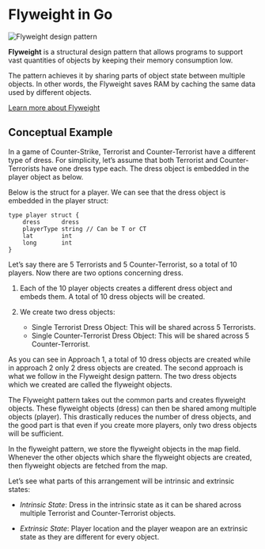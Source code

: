**Flyweight** in Go
===================

![Flyweight design pattern](https://refactoring.guru/images/patterns/content/flyweight/flyweight.png)

**Flyweight** is a structural design pattern that allows programs to support vast quantities of objects by keeping their memory consumption low.

The pattern achieves it by sharing parts of object state between multiple objects. In other words, the Flyweight saves RAM by caching the same data used by different objects.

[Learn more about Flyweight](https://refactoring.guru/design-patterns/flyweight)

Conceptual Example
------------------

In a game of Counter-Strike, Terrorist and Counter-Terrorist have a different type of dress. For simplicity, let’s assume that both Terrorist and Counter-Terrorists have one dress type each. The dress object is embedded in the player object as below.

Below is the struct for a player. We can see that the dress object is embedded in the player struct:

    type player struct {
        dress      dress
        playerType string // Can be T or CT
        lat        int
        long       int
    }

Let’s say there are 5 Terrorists and 5 Counter-Terrorist, so a total of 10 players. Now there are two options concerning dress.

1.  Each of the 10 player objects creates a different dress object and embeds them. A total of 10 dress objects will be created.

2.  We create two dress objects:

    *   Single Terrorist Dress Object: This will be shared across 5 Terrorists.
    *   Single Counter-Terrorist Dress Object: This will be shared across 5 Counter-Terrorist.

As you can see in Approach 1, a total of 10 dress objects are created while in approach 2 only 2 dress objects are created. The second approach is what we follow in the Flyweight design pattern. The two dress objects which we created are called the flyweight objects.

The Flyweight pattern takes out the common parts and creates flyweight objects. These flyweight objects (dress) can then be shared among multiple objects (player). This drastically reduces the number of dress objects, and the good part is that even if you create more players, only two dress objects will be sufficient.

In the flyweight pattern, we store the flyweight objects in the map field. Whenever the other objects which share the flyweight objects are created, then flyweight objects are fetched from the map.

Let’s see what parts of this arrangement will be intrinsic and extrinsic states:

*   _Intrinsic State_: Dress in the intrinsic state as it can be shared across multiple Terrorist and Counter-Terrorist objects.

*   _Extrinsic State_: Player location and the player weapon are an extrinsic state as they are different for every object.